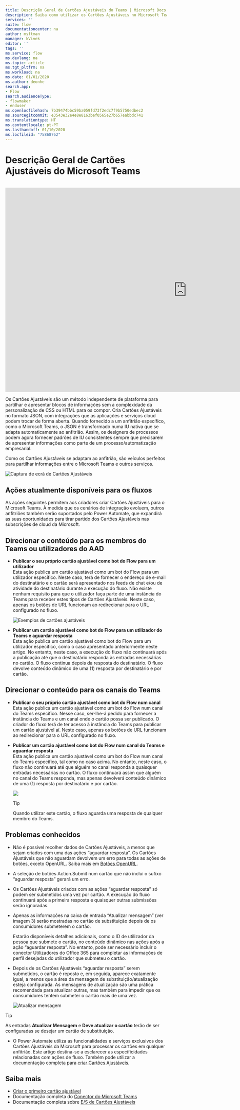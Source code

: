 ```yaml
---
title: Descrição Geral de Cartões Ajustáveis do Teams | Microsoft Docs
description: Saiba como utilizar os Cartões Ajustáveis no Microsoft Teams.
services: ''
suite: flow
documentationcenter: na
author: msftman
manager: kVivek
editor: ''
tags: ''
ms.service: flow
ms.devlang: na
ms.topic: article
ms.tgt_pltfrm: na
ms.workload: na
ms.date: 01/01/2020
ms.author: deonhe
search.app:
- Flow
search.audienceType:
- flowmaker
- enduser
ms.openlocfilehash: 7b39474bbc59ba059fd73f2edc7f9b5750edbec2
ms.sourcegitcommit: e3543e32e4e8e8163bef0565e27b657eabbdc741
ms.translationtype: HT
ms.contentlocale: pt-PT
ms.lasthandoff: 01/10/2020
ms.locfileid: "75868762"
---
```

# <a name="overview-of-adaptive-cards-for-microsoft-teams"></a>Descrição Geral de Cartões Ajustáveis do Microsoft Teams

<br>
<iframe width="1129" height="635" src="https://www.youtube.com/embed/FqQ3jM2qPRM" frameborder="0" allow="accelerometer; autoplay; encrypted-media; gyroscope; picture-in-picture" allowfullscreen></iframe>


Os Cartões Ajustáveis são um método independente de plataforma para partilhar e apresentar blocos de informações sem a complexidade da personalização de CSS ou HTML para os compor. Cria Cartões Ajustáveis no formato JSON, com integrações que as aplicações e serviços cloud podem trocar de forma aberta. Quando fornecido a um anfitrião específico, como o Microsoft Teams, o JSON é transformado numa IU nativa que se adapta automaticamente ao anfitrião. Assim, os designers de processos podem agora fornecer padrões de IU consistentes sempre que precisarem de apresentar informações como parte de um processo/automatização empresarial.
 
Como os Cartões Ajustáveis se adaptam ao anfitrião, são veículos perfeitos para partilhar informações entre o Microsoft Teams e outros serviços.

  ![Captura de ecrã de Cartões Ajustáveis](media/adaptive-cards/multi-adaptive-cards.png)
 
## <a name="currently-available-actions-for-flows"></a>Ações atualmente disponíveis para os fluxos
 
As ações seguintes permitem aos criadores criar Cartões Ajustáveis para o Microsoft Teams. À medida que os cenários de integração evoluem, outros anfitriões também serão suportados pelo Power Automate, que expandirá as suas oportunidades para tirar partido dos Cartões Ajustáveis nas subscrições de cloud da Microsoft.
 
## <a name="directing-content-to-teams-members-or-aad-users"></a>Direcionar o conteúdo para os **membros do Teams ou utilizadores do AAD**
 
- **Publicar o seu próprio cartão ajustável como bot do Flow para um utilizador**  
  Esta ação publica um cartão ajustável como um bot do Flow para um utilizador específico. Neste caso, terá de fornecer o endereço de e-mail do destinatário e o cartão será apresentado nos feeds de chat e/ou de atividade do destinatário durante a execução do fluxo. Não existe nenhum requisito para que o utilizador faça parte de uma instância do Teams para receber estes tipos de Cartões Ajustáveis. Neste caso, apenas os botões de URL funcionam ao redirecionar para o URL configurado no fluxo.

    ![Exemplos de cartões ajustáveis](media/adaptive-cards/top.png)
 
- **Publicar um cartão ajustável como bot do Flow para um utilizador do Teams e aguardar resposta**  
  Esta ação publica um cartão ajustável como bot do Flow para um utilizador específico, como o caso apresentado anteriormente neste artigo. No entanto, neste caso, a execução do fluxo não continuará após a publicação até que o destinatário responda às entradas necessárias no cartão. O fluxo continua depois da resposta do destinatário. O fluxo devolve conteúdo dinâmico de uma (1) resposta por destinatário e por cartão.
 
## <a name="directing-content-to-teams-channels"></a>Direcionar o conteúdo para os **canais do Teams**
 
- **Publicar o seu próprio cartão ajustável como bot do Flow num canal**  
  Esta ação publica um cartão ajustável como um bot do Flow num canal do Teams específico. Nesse caso, ser-lhe-á pedido para fornecer a instância do Teams e um canal onde o cartão possa ser publicado. O criador do fluxo terá de ter acesso à instância do Teams para publicar um cartão ajustável aí. Neste caso, apenas os botões de URL funcionam ao redirecionar para o URL configurado no fluxo.
 
- **Publicar um cartão ajustável como bot do Flow num canal do Teams e aguardar resposta**  
  Esta ação publica um cartão ajustável como um bot do Flow num canal do Teams específico, tal como no caso acima. No entanto, neste caso, o fluxo não continuará até que alguém no canal responda a quaisquer entradas necessárias no cartão. O fluxo continuará assim que alguém no canal do Teams responda, mas apenas devolverá conteúdo dinâmico de uma (1) resposta por destinatário e por cartão.
 
     ![](media/adaptive-cards/bottom.png)

     >[!TIP]
     >Quando utilizar este cartão, o fluxo aguarda uma resposta de qualquer membro do Teams.
 
 
## <a name="known-issues"></a>Problemas conhecidos
 
- Não é possível recolher dados de Cartões Ajustáveis, a menos que sejam criados com uma das ações “aguardar resposta”. Os Cartões Ajustáveis que não aguardam devolvem um erro para todas as ações de botões, exceto OpenURL. Saiba mais em [Botões OpenURL](https://adaptivecards.io/explorer/Action.OpenUrl.html). 

- A seleção de botões Action.Submit num cartão que não inclui o sufixo “aguardar resposta” gerará um erro.
 
- Os Cartões Ajustáveis criados com as ações “aguardar resposta” só podem ser submetidos uma vez por cartão. A execução do fluxo continuará após a primeira resposta e quaisquer outras submissões serão ignoradas.
 
- Apenas as informações na caixa de entrada “Atualizar mensagem” (ver imagem 3) serão mostradas no cartão de substituição depois de os consumidores submeterem o cartão.

  Estarão disponíveis detalhes adicionais, como o ID de utilizador da pessoa que submete o cartão, no conteúdo dinâmico nas ações após a ação “aguardar resposta”. No entanto, pode ser necessário incluir o conector Utilizadores do Office 365 para completar as informações de perfil desejadas do utilizador que submeteu o cartão.
 
- Depois de os Cartões Ajustáveis “aguardar resposta” serem submetidos, o cartão é reposto e, em seguida, aparece exatamente igual, a menos que a área da mensagem de substituição/atualização esteja configurada. As mensagens de atualização são uma prática recomendada para atualizar outras, mas também para impedir que os consumidores tentem submeter o cartão mais de uma vez.
 
   ![Atualizar mensagem](media/adaptive-cards/update-message.png) 
 
>[!TIP]
>As entradas **Atualizar Mensagem** e **Deve atualizar o cartão** terão de ser configuradas se desejar um cartão de substituição.
 
- O Power Automate utiliza as funcionalidades e serviços exclusivos dos Cartões Ajustáveis da Microsoft para processar os cartões em qualquer anfitrião. Este artigo destina-se a esclarecer as especificidades relacionadas com ações de fluxo. Também pode utilizar a documentação completa para [criar Cartões Ajustáveis](https://docs.microsoft.com/adaptive-cards/).
 
## <a name="learn-more"></a>Saiba mais 
 
- [Criar o primeiro cartão ajustável](https://docs.microsoft.com/power-automate/create-adaptive-cards)
- Documentação completa do [Conector do Microsoft Teams](https://docs.microsoft.com/connectors/teams/)
- Documentação completa sobre [E/S de Cartões Ajustáveis](https://docs.microsoft.com/adaptive-cards) 

